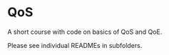# QoS
A short course with code on basics of QoS and QoE.

Please see individual READMEs in subfolders.
